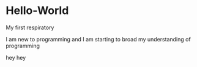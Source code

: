 # Hello-World
My first respiratory

I am new to programming and I am starting to broad my understanding of programming

hey hey
